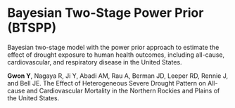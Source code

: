 # Bayesian Two-Stage Power Prior (BTSPP)

Bayesian two-stage model with the power prior approach to estimate the effect of drought exposure to human health outcomes, including all-cause, cardiovascular, and respiratory disease in the United States.

**Gwon Y**, Nagaya R, Ji Y, Abadi AM, Rau A, Berman JD, Leeper RD, Rennie J, and Bell JE. The Effect of Heterogeneous Severe Drought Pattern on All-cause and Cardiovascular Mortality in the Northern Rockies and Plains of the United States.
